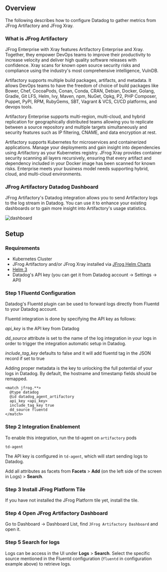

## Overview
The following describes how to configure Datadog to gather metrics from JFrog Artifactory and JFrog Xray.

### What is JFrog Artifactory
JFrog Enterprise with Xray features Artifactory Enterprise and Xray. Together, they empower DevOps teams to improve their productivity to increase velocity and deliver high quality software releases with confidence. Xray scans for known open source security risks and compliance using the industry's most comprehensive intelligence, VulnDB.

Artifactory supports multiple build packages, artifacts, and metadata. It allows DevOps teams to have the freedom of choice of build packages like Bower, Chef, CocoaPods, Conan, Conda, CRAN, Debian, Docker, Golang, Gradle, Git LFS, Helm, Ivy, Maven, npm, NuGet, Opkg, P2, PHP Composer, Puppet, PyPI, RPM, RubyGems, SBT, Vagrant & VCS, CI/CD platforms, and devops tools.

Artifactory Enterprise supports multi-region, multi-cloud, and hybrid replication for geographically distributed teams allowing you to replicate between a source repository and multiple targets simultaneously and security features such as IP filtering, CNAME, and data encryption at rest.

Artifactory supports Kubernetes for microservices and containerized applications. Manage your deployments and gain insight into dependencies using Artifactory as your Kubernetes registry. JFrog Xray provides container security scanning all layers recursively, ensuring that every artifact and dependency included in your Docker image has been scanned for known risks. Enterprise meets your business model needs supporting hybrid, cloud, and multi-cloud environments.

### JFrog Artifactory Datadog Dashboard

JFrog Artifactory's Datadog integration allows you to send Artifactory logs to the log stream in Datadog. You can use it to enhance your existing dashboards or to gain more insight into Artifactory's usage statistics.

![dashboard][3]

## Setup

### Requirements

* Kubernetes Cluster
* JFrog Artifactory and/or JFrog Xray installed via [JFrog Helm Charts][1]
* [Helm 3][2]
* Datadog's API key (you can get it from Datadog account -> Settings -> API)

### Step 1 Fluentd Configuration
Datadog's Fluentd plugin can be used to forward logs directly from Fluentd to your Datadog account.

Fluentd integration is done by specifying the API key as follows:

_api_key_ is the API key from Datadog

_dd_source_ attribute is set to the name of the log integration in your logs in order to trigger the integration automatic setup in Datadog.

_include_tag_key_ defaults to false and it will add fluentd tag in the JSON record if set to true

Adding proper metadata is the key to unlocking the full potential of your logs in Datadog. By default, the hostname and timestamp fields should be remapped.

```
<match jfrog.**>
  @type datadog
  @id datadog_agent_artifactory
  api_key <api_key>
  include_tag_key true
  dd_source fluentd
</match>
```

### Step 2 Integration Enablement

To enable this integration, run the td-agent on `artifactory` pods

``` 
td-agent
```

The API key is configured in `td-agent`, which will start sending logs to Datadog. 

Add all attributes as facets from **Facets** > **Add** (on the left side of the screen in Logs) > **Search**.

### Step 3 Install JFrog Platform Tile 
If you have not installed the JFrog Platform tile yet, install the tile.

### Step 4 Open JFrog Artifactory Dashboard
Go to Dashboard -> Dashboard List, find `JFrog Artifactory Dashboard` and open it.

### Step 5 Search for logs
Logs can be access in the UI under  **Logs** > **Search**. Select the specific source mentioned in the Fluentd configuration (`fluentd` in configuration example above) to retrieve logs.


[1]: https://github.com/jfrog/charts
[2]: https://helm.sh/
[3]: https://raw.githubusercontent.com/DataDog/integrations-extras/master/jfrog_platform/images/dashboard.png
